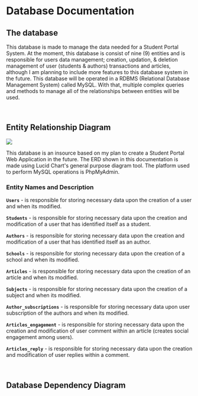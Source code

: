 # Database Documentation

## The database

This database is made to manage the data needed for a Student Portal System. At the moment, this database is consist of nine (9) entities and is responsible for users data management; creation, updation, & deletion management of user (students & authors) transactions and articles, although I am planning to include more features to this database system in the future. This database will be operated in a RDBMS (Relational Database Management System) called MySQL. With that, multiple complex queries and methods to manage all of the relationships between entities will be used.

<br />

## Entity Relationship Diagram

<img src="https://https://github.com/centino90/advance-database-documentation/img/ERD.svg"/>

This database is an insource based on my plan to create a Student Portal Web Application in the future. The ERD shown in this documentation is made using Lucid Chart's general purpose diagram tool. The platform used to perform MySQL operations is PhpMyAdmin.

### Entity Names and Description

**`Users`** - is responsible for storing necessary data upon the creation of a user and when its modified.

**`Students`** - is responsible for storing necessary data upon the creation and modification of a user that has identified itself as a student.

**`Authors`** - is responsible for storing necessary data upon the creation and modification of a user that has identified itself as an author.

**`Schools`** - is responsible for storing necessary data upon the creation of a school and when its modified.

**`Articles`** - is responsible for storing necessary data upon the creation of an article and when its modified.

**`Subjects`** - is responsible for storing necessary data upon the creation of a subject and when its modified.

**`Author_subscriptions`** - is responsible for storing necessary data upon user subscription of the authors and when its modified.

**`Articles_engagement`** - is responsible for storing necessary data upon the creation and modification of user comment within an article (creates social engagement among users).

**`Articles_reply`** - is responsible for storing necessary data upon the creation and modification of user replies within a comment.

<br />

## Database Dependency Diagram
